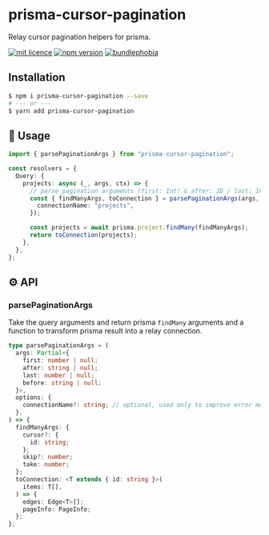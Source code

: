 # prisma-cursor-pagination

Relay cursor pagination helpers for prisma.

[![mit licence](https://img.shields.io/dub/l/vibe-d.svg?style=for-the-badge)](https://github.com/zoontek/prisma-cursor-pagination/blob/main/LICENSE)
[![npm version](https://img.shields.io/npm/v/prisma-cursor-pagination?style=for-the-badge)](https://www.npmjs.org/package/prisma-cursor-pagination)
[![bundlephobia](https://img.shields.io/bundlephobia/minzip/prisma-cursor-pagination?label=size&style=for-the-badge)](https://bundlephobia.com/result?p=prisma-cursor-pagination)

## Installation

```sh
$ npm i prisma-cursor-pagination --save
# --- or ---
$ yarn add prisma-cursor-pagination
```

## 📘 Usage

```ts
import { parsePaginationArgs } from "prisma-cursor-pagination";

const resolvers = {
  Query: {
    projects: async (_, args, ctx) => {
      // parse pagination arguments (first: Int! & after: ID / last: Int! & before: ID)
      const { findManyArgs, toConnection } = parsePaginationArgs(args, {
        connectionName: "projects",
      });

      const projects = await prisma.project.findMany(findManyArgs);
      return toConnection(projects);
    },
  },
};
```

## ⚙️ API

### parsePaginationArgs

Take the query arguments and return prisma `findMany` arguments and a function to transform prisma result into a relay connection.

```ts
type parsePaginationArgs = (
  args: Partial<{
    first: number | null;
    after: string | null;
    last: number | null;
    before: string | null;
  }>,
  options: {
    connectionName?: string; // optional, used only to improve error message
  },
) => {
  findManyArgs: {
    cursor?: {
      id: string;
    };
    skip?: number;
    take: number;
  };
  toConnection: <T extends { id: string }>(
    items: T[],
  ) => {
    edges: Edge<T>[];
    pageInfo: PageInfo;
  };
};
```
